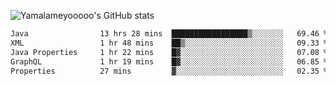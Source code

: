 ![Yamalameyooooo's GitHub stats](https://github-readme-stats.vercel.app/api?username=yamalameyooooo&theme=transparent&show_icons=true\&show=reviews,discussions_started,discussions_answered,prs_merged,prs_merged_percentage)

<!--START_SECTION:waka-->

```txt
Java                13 hrs 28 mins  █████████████████▒░░░░░░░   69.46 %
XML                 1 hr 48 mins    ██▒░░░░░░░░░░░░░░░░░░░░░░   09.33 %
Java Properties     1 hr 22 mins    █▓░░░░░░░░░░░░░░░░░░░░░░░   07.08 %
GraphQL             1 hr 19 mins    █▓░░░░░░░░░░░░░░░░░░░░░░░   06.85 %
Properties          27 mins         ▓░░░░░░░░░░░░░░░░░░░░░░░░   02.35 %
```

<!--END_SECTION:waka-->
